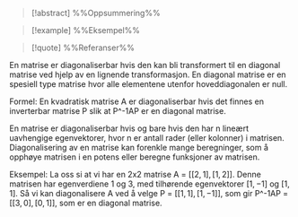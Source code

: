 
> [!abstract] %%Oppsummering%%
> 

> [!example] %%Eksempel%%
> 

> [!quote] %%Referanser%%
>


En matrise er diagonaliserbar hvis den kan bli transformert til en diagonal matrise ved hjelp av en lignende transformasjon. En diagonal matrise er en spesiell type matrise hvor alle elementene utenfor hoveddiagonalen er null.

Formel: En kvadratisk matrise A er diagonaliserbar hvis det finnes en inverterbar matrise P slik at P^-1AP er en diagonal matrise.

En matrise er diagonaliserbar hvis og bare hvis den har n lineært uavhengige egenvektorer, hvor n er antall rader (eller kolonner) i matrisen. Diagonalisering av en matrise kan forenkle mange beregninger, som å opphøye matrisen i en potens eller beregne funksjoner av matrisen.

Eksempel: La oss si at vi har en 2x2 matrise A = $[[2, 1], [1, 2]]$. Denne matrisen har egenverdiene 1 og 3, med tilhørende egenvektorer $[1, -1]$ og $[1, 1]$. Så vi kan diagonalisere A ved å velge P = $[[1, 1], [1, -1]]$, som gir P^-1AP = $[[3, 0], [0, 1]]$, som er en diagonal matrise.